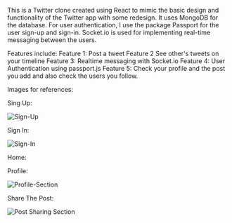 This is a Twitter clone created using React to mimic the basic design and functionality of the Twitter app with some redesign. It uses MongoDB for the database. For user authentication, I use the package Passport for the user sign-up and sign-in. Socket.io is used for implementing real-time messaging between the users.

Features include:
Feature 1: Post a tweet
Feature 2 See other's tweets on your timeline
Feature 3: Realtime messaging with Socket.io
Feature 4: User Authentication using passport.js
Feature 5: Check your profile and the post you add and also check the users you follow.
 
 
Images for references:
 
Sing Up:
 
![Sign-Up](https://user-images.githubusercontent.com/25551536/191190317-129ce668-a47a-476c-962c-2ac825867707.PNG)
 
 
Sign In:
 
![Sign-In](https://user-images.githubusercontent.com/25551536/191190345-5f4c2483-91eb-4009-892c-c33178affcad.PNG)
 
 
Home:
 
Profile:
 
![Profile-Section](https://user-images.githubusercontent.com/25551536/191190368-67528da5-4957-4e59-8cfd-1b32579f3bf4.PNG)
 
Share The Post:
 
![Post Sharing Section](https://user-images.githubusercontent.com/25551536/191190454-833f18e5-15fa-44cb-b320-37ba4e334a30.PNG)
